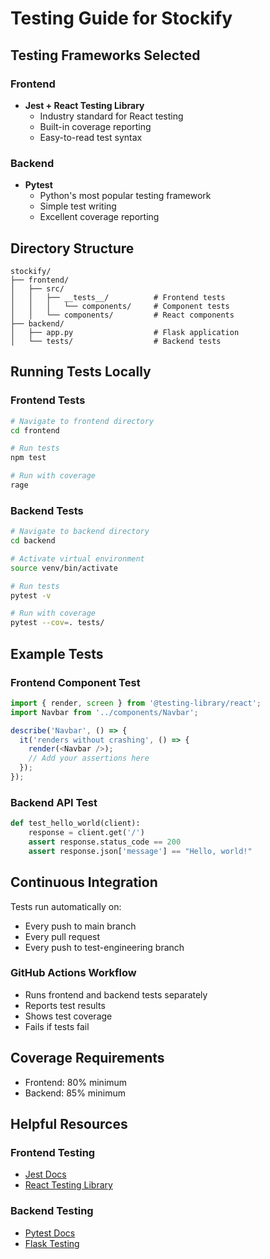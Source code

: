 # Testing Guide for Stockify

## Testing Frameworks Selected

### Frontend
- **Jest + React Testing Library**
  - Industry standard for React testing
  - Built-in coverage reporting
  - Easy-to-read test syntax

### Backend
- **Pytest**
  - Python's most popular testing framework
  - Simple test writing
  - Excellent coverage reporting

## Directory Structure
```
stockify/
├── frontend/
│   ├── src/
│   │   ├── __tests__/          # Frontend tests
│   │   │   └── components/     # Component tests
│   │   └── components/         # React components
├── backend/
│   ├── app.py                  # Flask application
│   └── tests/                  # Backend tests
```

## Running Tests Locally

### Frontend Tests
```bash
# Navigate to frontend directory
cd frontend

# Run tests
npm test

# Run with coverage
rage
```

### Backend Tests
```bash
# Navigate to backend directory
cd backend

# Activate virtual environment
source venv/bin/activate

# Run tests
pytest -v

# Run with coverage
pytest --cov=. tests/
```

## Example Tests

### Frontend Component Test
```javascript
import { render, screen } from '@testing-library/react';
import Navbar from '../components/Navbar';

describe('Navbar', () => {
  it('renders without crashing', () => {
    render(<Navbar />);
    // Add your assertions here
  });
});
```

### Backend API Test
```python
def test_hello_world(client):
    response = client.get('/')
    assert response.status_code == 200
    assert response.json['message'] == "Hello, world!"
```

## Continuous Integration

Tests run automatically on:
- Every push to main branch
- Every pull request
- Every push to test-engineering branch

### GitHub Actions Workflow
- Runs frontend and backend tests separately
- Reports test results
- Shows test coverage
- Fails if tests fail

## Coverage Requirements
- Frontend: 80% minimum
- Backend: 85% minimum

## Helpful Resources

### Frontend Testing
- [Jest Docs](https://jestjs.io/docs/getting-started)
- [React Testing Library](https://testing-library.com/docs/react-testing-library/intro/)

### Backend Testing
- [Pytest Docs](https://docs.pytest.org/)
- [Flask Testing](https://flask.palletsprojects.com/en/2.0.x/testing/) 